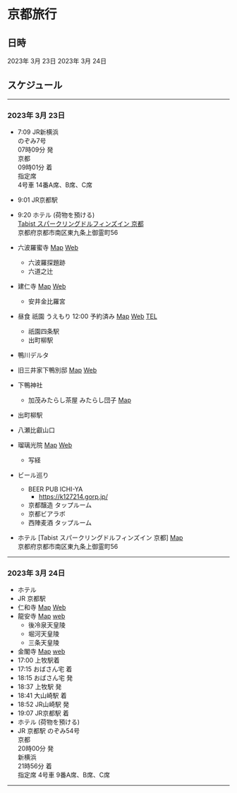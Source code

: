 # 京都旅行

## 日時
2023年 3月 23日
2023年 3月 24日

## スケジュール
--------
### 2023年 3月 23日
* 7:09 JR新横浜  
    のぞみ7号  
    07時09分 発  
    京都  
    09時01分 着  
    指定席  
    4号車 14番A席、B席、C席  

* 9:01 JR京都駅
* 9:20 ホテル (荷物を預ける)  
[Tabist スパークリングドルフィンズイン 京都](https://www.google.com/maps/place/Tabist+%E3%82%B9%E3%83%91%E3%83%BC%E3%82%AF%E3%83%AA%E3%83%B3%E3%82%B0%E3%83%89%E3%83%AB%E3%83%95%E3%82%A3%E3%83%B3%E3%82%BA%E3%82%A4%E3%83%B3+%E4%BA%AC%E9%83%BD/@34.9797166,135.7628634,21z/data=!4m9!3m8!1s0x60010f4d664242d5:0xe5e6cb7e16df9c6f!5m2!4m1!1i2!8m2!3d34.9797945!4d135.7627787!16s%2Fg%2F1tcwr0w3)  
京都府京都市南区東九条上御霊町56
* 六波羅蜜寺
[Map](https://www.google.co.jp/maps/place/%E5%85%AD%E6%B3%A2%E7%BE%85%E8%9C%9C%E5%AF%BA/@35.0006295,135.7543588,14.76z/data=!3m1!5s0x600108c7b5bca6f9:0xeac86fb0c5636dc7!4m6!3m5!1s0x600108cc60ef250f:0xa145712334ef4e9e!8m2!3d34.9970888!4d135.7733663!16s%2Fm%2F0gmc5yf?hl=ja) 
[Web](https://rokuhara.or.jp/)
    * 六波羅探題跡
    * 六道之辻
* 建仁寺
[Map](https://www.google.com/maps/place/%E5%BB%BA%E4%BB%81%E5%AF%BA/@35.0006703,135.7701648,15.93z/data=!4m6!3m5!1s0x600108c1242b7b27:0x7e608f1986c5bb52!8m2!3d35.0002854!4d135.7738985!16s%2Fm%2F027phyz)
[Web](https://www.kenninji.jp/)
    * 安井金比羅宮
* 昼食 祇園 うえもり 12:00 予約済み
[Map](https://www.google.com/maps/place/%E7%A5%87%E5%9C%92%E3%81%86%E3%81%88%E3%82%82%E3%82%8A/@35.002615,135.7753914,19.4z/data=!4m15!1m8!3m7!1s0x600108c164135885:0x60ff3b7013e0d8ba!2z44CSNjA1LTAwNzQg5Lqs6YO95bqc5Lqs6YO95biC5p2x5bGx5Yy656WH5ZyS55S65Y2X5YG077yV77yX77yQ4oiS77yW!3b1!8m2!3d35.0025857!4d135.7754076!16s%2Fg%2F12hm5mzdm!3m5!1s0x600108c1637bcf1b:0xc98a9b3a1f42386a!8m2!3d35.0028202!4d135.7754464!16s%2Fg%2F1ptxk3h9c)
[Web](https://www.uemori.net/)
[TEL](075-551-8251)
    * 祇園四条駅
    * 出町柳駅
* 鴨川デルタ
* 旧三井家下鴨別邸
[Map](https://www.google.com/maps/place/%E6%97%A7%E4%B8%89%E4%BA%95%E5%AE%B6%E4%B8%8B%E9%B4%A8%E5%88%A5%E9%82%B8/@35.0317766,135.7718892,15z/data=!4m6!3m5!1s0x60010842be02a667:0xc3c7177b68096c98!8m2!3d35.0317766!4d135.7718892!16s%2Fg%2F11c0xz132f)
[Web](https://ja.kyoto.travel/tourism/article/mitsuike/)
* 下鴨神社
    * 加茂みたらし茶屋 みたらし団子
[Map](https://www.google.com/maps/place/%E5%8A%A0%E8%8C%82%E3%81%BF%E3%81%9F%E3%82%89%E3%81%97%E8%8C%B6%E5%B1%8B/@35.0396496,135.7713633,18.06z/data=!4m6!3m5!1s0x600108155a2b1a0b:0x6ae04bb270862228!8m2!3d35.0396619!4d135.770764!16s%2Fg%2F1tlz_21p)
* 出町柳駅
* 八瀬比叡山口
* 瑠璃光院
[Map](https://www.google.com/maps/place/%E7%91%A0%E7%92%83%E5%85%89%E9%99%A2/@35.0647272,135.8071195,18.09z/data=!4m6!3m5!1s0x600109c2848b9b5d:0xc85f1b46624ab348!8m2!3d35.0634573!4d135.8087174!16s%2Fg%2F11f5hl8b33)
[Web](https://rurikoin.komyoji.com/)
    * 写経
* ビール巡り
    * BEER PUB ICHI-YA
        * https://k127214.gorp.jp/
    * 京都醸造 タップルーム
    * 京都ビアラボ
    * 西陣麦酒 タップルーム
* ホテル
[Tabist スパークリングドルフィンズイン 京都]
[Map](https://www.google.com/maps/place/Tabist+%E3%82%B9%E3%83%91%E3%83%BC%E3%82%AF%E3%83%AA%E3%83%B3%E3%82%B0%E3%83%89%E3%83%AB%E3%83%95%E3%82%A3%E3%83%B3%E3%82%BA%E3%82%A4%E3%83%B3+%E4%BA%AC%E9%83%BD/@34.9797166,135.7628634,21z/data=!4m9!3m8!1s0x60010f4d664242d5:0xe5e6cb7e16df9c6f!5m2!4m1!1i2!8m2!3d34.9797945!4d135.7627787!16s%2Fg%2F1tcwr0w3)  
京都府京都市南区東九条上御霊町56 

--------
### 2023年 3月 24日

* ホテル
* JR 京都駅
* 仁和寺
[Map](https://www.google.co.jp/maps/place/%E4%BB%81%E5%92%8C%E5%AF%BA/@35.0263019,135.711026,16.26z/data=!4m6!3m5!1s0x6001077fbd662ac3:0xbd7b437e3da08bd8!8m2!3d35.029378!4d135.7138105!16s%2Fg%2F11f39jy3tw?hl=ja)
[Web](https://ninnaji.jp/)
* 龍安寺
[Map](https://www.google.co.jp/maps/place/%E9%BE%8D%E5%AE%89%E5%AF%BA/@35.0334834,135.7171835,16.2z/data=!4m6!3m5!1s0x6001a82a301cbaa7:0xe1ab173e46d78542!8m2!3d35.0344943!4d135.7182634!16zL20vMDRkYnhr?hl=ja)
[web](http://www.ryoanji.jp/smph/)
    * 後冷泉天皇陵
    * 堀河天皇陵
    * 三条天皇陵
* 金閣寺
[Map](https://www.google.co.jp/maps/place/%E9%87%91%E9%96%A3%E5%AF%BA/@35.0394763,135.7280275,16z/data=!4m6!3m5!1s0x6001a820c0eb46bd:0xee4272b1c22645f!8m2!3d35.03937!4d135.7292431!16zL20vMDFrbjR3?hl=ja)
[web](https://www.shokoku-ji.jp/kinkakuji/)
* 17:00 上牧駅着
* 17:15 おばさん宅 着
* 18:15 おばさん宅 発
* 18:37 上牧駅 発
* 18:41 大山崎駅 着
* 18:52 JR山崎駅 発
* 19:07 JR京都駅 着
* ホテル (荷物を預ける)
* JR 京都駅
    のぞみ54号  
    京都  
    20時00分 発  
    新横浜  
    21時56分 着  
    指定席  4号車 9番A席、B席、C席
--------
